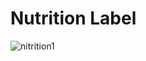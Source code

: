 # Nutrition Label
![nitrition1](https://github.com/Apache-ghost/Nutrition_Label/assets/125418589/cba24693-81b0-4c1a-9c40-6a208e2a9828)
